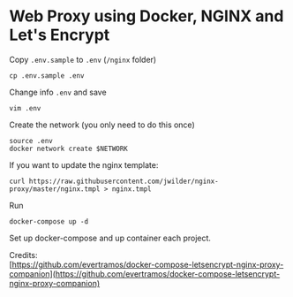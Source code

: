 # Web Proxy using Docker, NGINX and Let's Encrypt

Copy `.env.sample` to `.env` (`/nginx` folder)
```
cp .env.sample .env
```

Change info `.env` and save
```
vim .env
```

Create the network (you only need to do this once)
```
source .env
docker network create $NETWORK
```

If you want to update the nginx template:
```
curl https://raw.githubusercontent.com/jwilder/nginx-proxy/master/nginx.tmpl > nginx.tmpl
```

Run
```
docker-compose up -d
```
Set up docker-compose and up container each project.  

Credits:  
[https://github.com/evertramos/docker-compose-letsencrypt-nginx-proxy-companion](https://github.com/evertramos/docker-compose-letsencrypt-nginx-proxy-companion)

